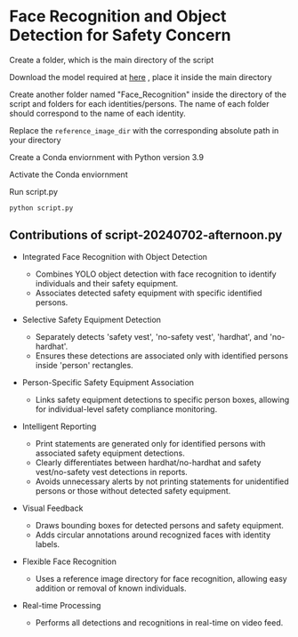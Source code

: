 # Face Recognition and Object Detection for Safety Concern

Create a folder, which is the main directory of the script

Download the model required at [here](https://github.com/rahilmoosavi/DetectConstructionSafety/blob/master/best.pt) , place it inside the main directory

Create another folder named "Face_Recognition" inside the directory of the script and folders for each identities/persons. The name of each folder should correspond to the name of each identity.

Replace the ``reference_image_dir`` with the corresponding absolute path in your directory

Create a Conda enviornment with Python version 3.9

Activate the Conda enviornment

Run script.py

``
python script.py
``
## Contributions of script-20240702-afternoon.py

- Integrated Face Recognition with Object Detection
  - Combines YOLO object detection with face recognition to identify individuals and their safety equipment.
  - Associates detected safety equipment with specific identified persons.

- Selective Safety Equipment Detection
  - Separately detects 'safety vest', 'no-safety vest', 'hardhat', and 'no-hardhat'.
  - Ensures these detections are associated only with identified persons inside 'person' rectangles.

- Person-Specific Safety Equipment Association
  - Links safety equipment detections to specific person boxes, allowing for individual-level safety compliance monitoring.

- Intelligent Reporting
  - Print statements are generated only for identified persons with associated safety equipment detections.
  - Clearly differentiates between hardhat/no-hardhat and safety vest/no-safety vest detections in reports.
  - Avoids unnecessary alerts by not printing statements for unidentified persons or those without detected safety equipment.

- Visual Feedback
  - Draws bounding boxes for detected persons and safety equipment.
  - Adds circular annotations around recognized faces with identity labels.

- Flexible Face Recognition
  - Uses a reference image directory for face recognition, allowing easy addition or removal of known individuals.

- Real-time Processing
  - Performs all detections and recognitions in real-time on video feed.

